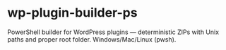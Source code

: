 # wp-plugin-builder-ps
PowerShell builder for WordPress plugins — deterministic ZIPs with Unix paths and proper root folder. Windows/Mac/Linux (pwsh).
